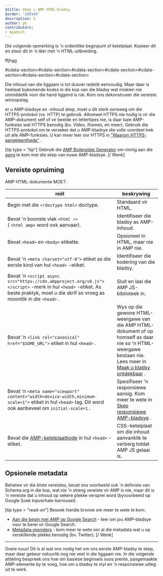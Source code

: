 ```yaml
---
$title: Skep u AMP HTML-bladsy
$order: '145545'
description: G
author: pb
contributors:
- bpaduch
---
```


Die volgende opmerking is 'n ordentlike beginpunt of ketelplaat. Kopieer dit en stoor dit in 'n lêer met 'n HTML-uitbreiding.

ffjhgg

<meta charset="utf-8">     #cdata-section>#cdata-section>#cdata-section>#cdata-section>#cdata-section>#cdata-section>#cdata-section><script async="" src="https://cdn.ampproject.org/v0.js"><#cdata-section> </div></script>

Die inhoud van die liggaam is tot dusver redelik eenvoudig. Maar daar is heelwat bykomende kodes in die kop van die bladsy wat miskien nie onmiddellik voor die hand liggend is nie. Kom ons dekonstrueer die vereiste winsopslag.

er u AMP-bladsye en -inhoud skep, moet u dit sterk oorweeg om die HTTPS-protokol (vs. HTTP) te gebruik. Alhoewel HTTPS nie nodig is vir die AMP-dokument self of vir beelde en lettertipes nie, is daar baie AMP-funksies wat HTTPS benodig (bv. Video, iframes, en meer). Gebruik die HTTPS-protokol om te verseker dat u AMP-bladsye die volle voordeel trek uit alle AMP-funksies. U kan meer leer oor HTTPS in ["Waarom HTTPS-aangeleenthede"](https://developers.google.com/web/fundamentals/security/encrypt-in-transit/why-https) .

[tip type = "tip"] Gebruik die [AMP Boilerplate Generator](/boilerplate) om vinnig aan die [gang](/boilerplate) te kom met die skep van nuwe AMP-bladsye. [/ Wenk]

## Vereiste opruiming

AMP HTML-dokumente MOET:

reël | beskrywing
--- | ---
Begin met die `<!doctype html>` doctype. | Standaard vir HTML.
Bevat 'n boonste vlak `<html ⚡>` <br> ( `<html amp>` word ook aanvaar). | Identifiseer die bladsy as AMP-inhoud.
Bevat `<head>` en `<body>` etikette. | Opsioneel in HTML, maar nie in AMP nie.
Bevat 'n `<meta charset="utf-8">` etiket as die eerste kind van hul `<head>` -etiket. | Identifiseer die kodering van die bladsy.
Bevat 'n `<script async src="https://cdn.ampproject.org/v0.js"></script>` -merk in hul `<head>` -etiket. As beste praktyk, moet u die skrif so vroeg as moontlik in die `<head>` . | Sluit en laai die AMP JS-biblioteek in.
Bevat 'n `<link rel="canonical" href="$SOME_URL">` etiket in hul `<head>` . | Wys op die gewone HTML-weergawe van die AMP HTML-dokument of op homself as daar nie so 'n HTML-weergawe bestaan nie. Lees meer in [Maak u bladsy ontdekbaar](../../../../documentation/guides-and-tutorials/optimize-measure/discovery.md) .
Bevat 'n `<meta name="viewport" content="width=device-width,minimum-scale=1">` etiket in hul `<head>` tag. Dit word ook aanbeveel om `initial-scale=1` . | Spesifiseer 'n responsiewe aansig. Kom meer te wete in [Skep responsiewe AMP-bladsye](../../../../documentation/guides-and-tutorials/develop/style_and_layout/responsive_design.md) .
Bevat die [AMP-ketelplaatkode](../../../../documentation/guides-and-tutorials/learn/spec/amp-boilerplate.md) in hul `<head>` -etiket. | CSS-ketelplaat om die inhoud aanvanklik te verberg totdat AMP JS gelaai is.

## Opsionele metadata

Behalwe vir die blote vereistes, bevat ons voorbeeld ook 'n definisie van Schema.org in die kop, wat nie 'n streng vereiste vir AMP is nie, maar dit is 'n vereiste dat u inhoud op sekere plekke versprei word (byvoorbeeld op Google Soek topverhale-karrousel).

[tip type = "read-on"] Besoek hierdie bronne om meer te wete te kom:

- [Aan die begin met AMP op Google Search](https://developers.google.com/amp/docs) - leer om jou AMP-bladsye voor te berei vir Google Search.
- [Metadata-monsters](https://github.com/ampproject/amphtml/tree/master/examples/metadata-examples) - kom meer te wete oor al die metadata wat u op verskillende plekke benodig (bv. Twitter). [/ Wenk]

<hr>

Goeie nuus! Dit is al wat ons nodig het om ons eerste AMP-bladsy te skep, maar daar gebeur natuurlik nog nie veel in die liggaam nie. In die volgende afdeling bespreek ons hoe om basiese beginsels soos prente, pasgemaakte AMP-elemente by te voeg, hoe om u bladsy te styl en 'n responsiewe uitleg uit te werk.
